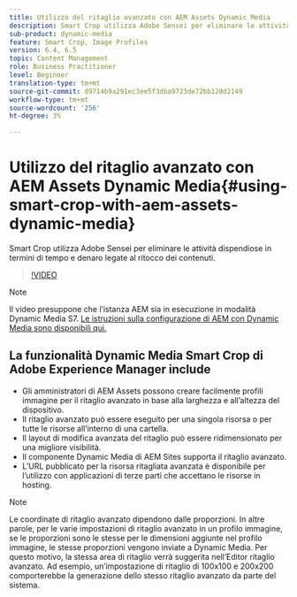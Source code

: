 ```yaml
---
title: Utilizzo del ritaglio avanzato con AEM Assets Dynamic Media
description: Smart Crop utilizza Adobe Sensei per eliminare le attività dispendiose in termini di tempo e denaro legate al ritocco dei contenuti.
sub-product: dynamic-media
feature: Smart Crop, Image Profiles
version: 6.4, 6.5
topic: Content Management
role: Business Practitioner
level: Beginner
translation-type: tm+mt
source-git-commit: d9714b9a291ec3ee5f3dba9723de72bb120d2149
workflow-type: tm+mt
source-wordcount: '256'
ht-degree: 3%

---
```



# Utilizzo del ritaglio avanzato con AEM Assets Dynamic Media{#using-smart-crop-with-aem-assets-dynamic-media}

Smart Crop utilizza Adobe Sensei per eliminare le attività dispendiose in termini di tempo e denaro legate al ritocco dei contenuti.

>[!VIDEO](https://video.tv.adobe.com/v/21519/)

>[!NOTE]
>
>Il video presuppone che l’istanza AEM sia in esecuzione in modalità Dynamic Media S7. [Le istruzioni sulla configurazione di AEM con Dynamic Media sono disponibili qui.](https://helpx.adobe.com/it/experience-manager/6-3/assets/using/config-dynamic-fp-14410.html)

## La funzionalità Dynamic Media Smart Crop di Adobe Experience Manager include

* Gli amministratori di AEM Assets possono creare facilmente profili immagine per il ritaglio avanzato in base alla larghezza e all’altezza del dispositivo.
* Il ritaglio avanzato può essere eseguito per una singola risorsa o per tutte le risorse all’interno di una cartella.
* Il layout di modifica avanzata del ritaglio può essere ridimensionato per una migliore visibilità.
* Il componente Dynamic Media di AEM Sites supporta il ritaglio avanzato.
* L’URL pubblicato per la risorsa ritagliata avanzata è disponibile per l’utilizzo con applicazioni di terze parti che accettano le risorse in hosting.

>[!NOTE]
>
>Le coordinate di ritaglio avanzato dipendono dalle proporzioni. In altre parole, per le varie impostazioni di ritaglio avanzato in un profilo immagine, se le proporzioni sono le stesse per le dimensioni aggiunte nel profilo immagine, le stesse proporzioni vengono inviate a Dynamic Media. Per questo motivo, la stessa area di ritaglio verrà suggerita nell’Editor ritaglio avanzato. Ad esempio, un’impostazione di ritaglio di 100x100 e 200x200 comporterebbe la generazione dello stesso ritaglio avanzato da parte del sistema.
